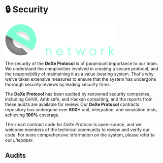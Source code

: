 # 🔒 Security

![Logo](./img/logoDeXe.svg)


The security of the **DeXe Protocol** is of paramount importance to our team. We understand the complexities involved in creating a secure protocol, and the responsibility of maintaining it as a value-bearing system. That's why we've taken extensive measures to ensure that the system has undergone thorough security reviews by leading security firms.

The **DeXe Protocol** has been audited by renowned security companies, including CertiK, Ambisafe, and Hacken consulting, and the reports from these audits are available for review. Our **DeXe Protocol** contracts repository has undergone over **600+** unit, integration, and simulation tests, achieving **100%** coverage.

The smart contract code for *DeXe Protocol* is open-source, and we welcome members of the technical community to review and verify our code. For more comprehensive information on the system, please refer to our *Litepaper*.

## Audits

